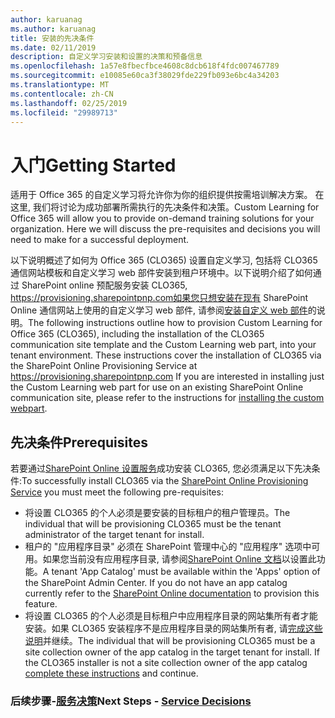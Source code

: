```yaml
---
author: karuanag
ms.author: karuanag
title: 安装的先决条件
ms.date: 02/11/2019
description: 自定义学习安装和设置的决策和预备信息
ms.openlocfilehash: 1a57e8fbecfbce4608c8dcb618f4fdc007467789
ms.sourcegitcommit: e10085e60ca3f38029fde229fb093e6bc4a34203
ms.translationtype: MT
ms.contentlocale: zh-CN
ms.lasthandoff: 02/25/2019
ms.locfileid: "29989713"
---
```

# <a name="getting-started"></a><span data-ttu-id="c5d76-103">入门</span><span class="sxs-lookup"><span data-stu-id="c5d76-103">Getting Started</span></span>

<span data-ttu-id="c5d76-p101">适用于 Office 365 的自定义学习将允许你为你的组织提供按需培训解决方案。 在这里, 我们将讨论为成功部署所需执行的先决条件和决策。</span><span class="sxs-lookup"><span data-stu-id="c5d76-p101">Custom Learning for Office 365 will allow you to provide on-demand training solutions for your organization.  Here we will discuss the pre-requisites and decisions you will need to make for a successful deployment.</span></span>

<span data-ttu-id="c5d76-p102">以下说明概述了如何为 Office 365 (CLO365) 设置自定义学习, 包括将 CLO365 通信网站模板和自定义学习 web 部件安装到租户环境中。以下说明介绍了如何通过 SharePoint online 预配服务安装 CLO365, https://provisioning.sharepointpnp.com如果您只想安装在现有 SharePoint Online 通信网站上使用的自定义学习 web 部件, 请参阅[安装自定义 web 部件](installwebpart.md)的说明。</span><span class="sxs-lookup"><span data-stu-id="c5d76-p102">The following instructions outline how to provision Custom Learning for Office 365 (CLO365), including the installation of the CLO365 communication site template and the Custom Learning web part, into your tenant environment. These instructions cover the installation of CLO365 via the SharePoint Online Provisioning Service at https://provisioning.sharepointpnp.com    If you are interested in installing just the Custom Learning web part for use on an existing SharePoint Online communication site, please refer to the instructions for [installing the custom webpart](installwebpart.md).</span></span> 

## <a name="prerequisites"></a><span data-ttu-id="c5d76-108">先决条件</span><span class="sxs-lookup"><span data-stu-id="c5d76-108">Prerequisites</span></span>
 
<span data-ttu-id="c5d76-109">若要通过[SharePoint Online 设置服务](https://provisioning.sharepointpnp.com)成功安装 CLO365, 您必须满足以下先决条件:</span><span class="sxs-lookup"><span data-stu-id="c5d76-109">To successfully install CLO365 via the [SharePoint Online Provisioning Service](https://provisioning.sharepointpnp.com) you must meet the following pre-requisites:</span></span> 
 
- <span data-ttu-id="c5d76-110">将设置 CLO365 的个人必须是要安装的目标租户的租户管理员。</span><span class="sxs-lookup"><span data-stu-id="c5d76-110">The individual that will be provisioning CLO365 must be the tenant administrator of the target tenant for install.</span></span>  
- <span data-ttu-id="c5d76-p103">租户的 "应用程序目录" 必须在 SharePoint 管理中心的 "应用程序" 选项中可用。如果您当前没有应用程序目录, 请参阅[SharePoint Online 文档](https://docs.microsoft.com/en-us/sharepoint/use-app-catalog)以设置此功能。</span><span class="sxs-lookup"><span data-stu-id="c5d76-p103">A tenant 'App Catalog' must be available within the 'Apps' option of the SharePoint Admin Center. If you do not have an app catalog currently refer to the [SharePoint Online documentation](https://docs.microsoft.com/en-us/sharepoint/use-app-catalog) to provision this feature.</span></span>  
- <span data-ttu-id="c5d76-p104">将设置 CLO365 的个人必须是目标租户中应用程序目录的网站集所有者才能安装。如果 CLO365 安装程序不是应用程序目录的网站集所有者, 请[完成这些说明](addappadmin.md)并继续。</span><span class="sxs-lookup"><span data-stu-id="c5d76-p104">The individual that will be provisioning CLO365 must be a site collection owner of the app catalog in the target tenant for install. If the CLO365 installer is not a site collection owner of the app catalog [complete these instructions](addappadmin.md) and continue.</span></span>  

### <a name="next-steps---service-decisionsservicedecisionsmd"></a><span data-ttu-id="c5d76-115">后续步骤-[服务决策](servicedecisions.md)</span><span class="sxs-lookup"><span data-stu-id="c5d76-115">Next Steps - [Service Decisions](servicedecisions.md)</span></span>
